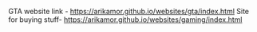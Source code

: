 GTA website link - https://arikamor.github.io/websites/gta/index.html
Site for buying stuff- https://arikamor.github.io/websites/gaming/index.html
